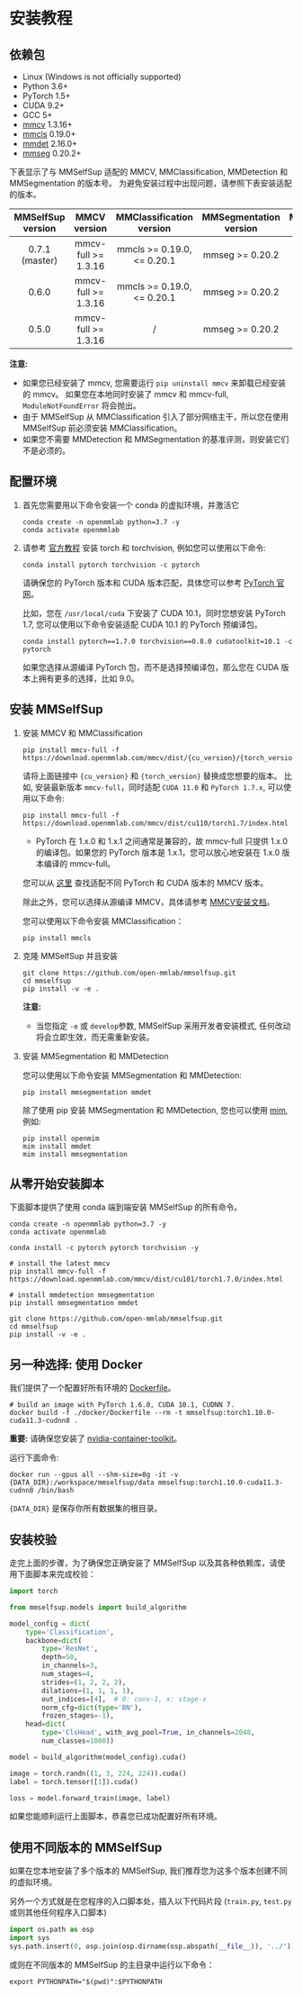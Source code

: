 # 安装教程

## 依赖包

- Linux (Windows is not officially supported)
- Python 3.6+
- PyTorch 1.5+
- CUDA 9.2+
- GCC 5+
- [mmcv](https://github.com/open-mmlab/mmcv) 1.3.16+
- [mmcls](https://mmclassification.readthedocs.io/en/latest/install.html) 0.19.0+
- [mmdet](https://mmdetection.readthedocs.io/en/latest/get_started.html#installation) 2.16.0+
- [mmseg](https://mmsegmentation.readthedocs.io/en/latest/get_started.html#installation) 0.20.2+

下表显示了与 MMSelfSup 适配的 MMCV, MMClassification, MMDetection 和 MMSegmentation 的版本号。 为避免安装过程中出现问题，请参照下表安装适配的版本。

| MMSelfSup version |    MMCV version     |  MMClassification version  | MMSegmentation version | MMDetection version |
| :---------------: | :-----------------: | :------------------------: | :--------------------: | :-----------------: |
|  0.7.1 (master)   | mmcv-full >= 1.3.16 | mmcls >= 0.19.0, <= 0.20.1 |    mmseg >= 0.20.2     |   mmdet >= 2.16.0   |
|       0.6.0       | mmcv-full >= 1.3.16 | mmcls >= 0.19.0, <= 0.20.1 |    mmseg >= 0.20.2     |   mmdet >= 2.16.0   |
|       0.5.0       | mmcv-full >= 1.3.16 |             /              |    mmseg >= 0.20.2     |   mmdet >= 2.16.0   |


**注意:**
- 如果您已经安装了 mmcv, 您需要运行 `pip uninstall mmcv` 来卸载已经安装的 mmcv。 如果您在本地同时安装了 mmcv 和 mmcv-full, `ModuleNotFoundError` 将会抛出。
- 由于 MMSelfSup 从 MMClassification 引入了部分网络主干，所以您在使用 MMSelfSup 前必须安装 MMClassification。
- 如果您不需要 MMDetection 和 MMSegmentation 的基准评测，则安装它们不是必须的。

## 配置环境

1. 首先您需要用以下命令安装一个 conda 的虚拟环境，并激活它

    ```shell
    conda create -n openmmlab python=3.7 -y
    conda activate openmmlab
    ```

2. 请参考 [官方教程](https://pytorch.org/) 安装 torch 和 torchvision, 例如您可以使用以下命令:

    ```shell
    conda install pytorch torchvision -c pytorch
    ```

    请确保您的 PyTorch 版本和 CUDA 版本匹配，具体您可以参考 [PyTorch 官网](https://pytorch.org/)。

    比如，您在 `/usr/local/cuda` 下安装了 CUDA 10.1，同时您想安装 PyTorch 1.7, 您可以使用以下命令安装适配 CUDA 10.1 的 PyTorch 预编译包。

    ```shell
    conda install pytorch==1.7.0 torchvision==0.8.0 cudatoolkit=10.1 -c pytorch
    ```

    如果您选择从源编译 PyTorch 包，而不是选择预编译包，那么您在 CUDA 版本上拥有更多的选择，比如 9.0。


## 安装 MMSelfSup

1. 安装 MMCV 和 MMClassification

    ```shell
    pip install mmcv-full -f https://download.openmmlab.com/mmcv/dist/{cu_version}/{torch_version}/index.html
    ```

    请将上面链接中 `{cu_version}` 和 `{torch_version}` 替换成您想要的版本。 比如, 安装最新版本 `mmcv-full`，同时适配 `CUDA 11.0` 和 `PyTorch 1.7.x`, 可以使用以下命令:

    ```shell
    pip install mmcv-full -f https://download.openmmlab.com/mmcv/dist/cu110/torch1.7/index.html
    ```

    - PyTorch 在 1.x.0 和 1.x.1 之间通常是兼容的，故 mmcv-full 只提供 1.x.0 的编译包。如果您的 PyTorch 版本是 1.x.1，您可以放心地安装在 1.x.0 版本编译的 mmcv-full。

    您可以从 [这里](https://github.com/open-mmlab/mmcv#installation) 查找适配不同 PyTorch 和 CUDA 版本的 MMCV 版本。

    除此之外，您可以选择从源编译 MMCV，具体请参考 [MMCV安装文档](https://github.com/open-mmlab/mmcv#installation)。

    您可以使用以下命令安装 MMClassification：

    ```shell
    pip install mmcls
    ```

2. 克隆 MMSelfSup 并且安装

    ```shell
    git clone https://github.com/open-mmlab/mmselfsup.git
    cd mmselfsup
    pip install -v -e .
    ```

    **注意:**
    - 当您指定 `-e` 或 `develop`参数, MMSelfSup 采用开发者安装模式, 任何改动将会立即生效，而无需重新安装。

3. 安装 MMSegmentation 和 MMDetection

    您可以使用以下命令安装 MMSegmentation 和 MMDetection:

    ```shell
    pip install mmsegmentation mmdet
    ```

    除了使用 pip 安装 MMSegmentation 和 MMDetection, 您也可以使用 [mim](https://github.com/open-mmlab/mim), 例如:

    ```shell
    pip install openmim
    mim install mmdet
    mim install mmsegmentation
    ```

## 从零开始安装脚本

下面脚本提供了使用 conda 端到端安装 MMSelfSup 的所有命令。

```shell
conda create -n openmmlab python=3.7 -y
conda activate openmmlab

conda install -c pytorch pytorch torchvision -y

# install the latest mmcv
pip install mmcv-full -f https://download.openmmlab.com/mmcv/dist/cu101/torch1.7.0/index.html

# install mmdetection mmsegmentation
pip install mmsegmentation mmdet

git clone https://github.com/open-mmlab/mmselfsup.git
cd mmselfsup
pip install -v -e .
```

## 另一种选择: 使用 Docker

我们提供了一个配置好所有环境的 [Dockerfile](/docker/Dockerfile)。

```shell
# build an image with PyTorch 1.6.0, CUDA 10.1, CUDNN 7.
docker build -f ./docker/Dockerfile --rm -t mmselfsup:torch1.10.0-cuda11.3-cudnn8 .
```

**重要:** 请确保您安装了 [nvidia-container-toolkit](https://docs.nvidia.com/datacenter/cloud-native/container-toolkit/install-guide.html#docker)。

运行下面命令:

```shell
docker run --gpus all --shm-size=8g -it -v {DATA_DIR}:/workspace/mmselfsup/data mmselfsup:torch1.10.0-cuda11.3-cudnn8 /bin/bash
```

`{DATA_DIR}` 是保存你所有数据集的根目录。

## 安装校验

走完上面的步骤，为了确保您正确安装了 MMSelfSup 以及其各种依赖库，请使用下面脚本来完成校验：

```py
import torch

from mmselfsup.models import build_algorithm

model_config = dict(
    type='Classification',
    backbone=dict(
        type='ResNet',
        depth=50,
        in_channels=3,
        num_stages=4,
        strides=(1, 2, 2, 2),
        dilations=(1, 1, 1, 1),
        out_indices=[4],  # 0: conv-1, x: stage-x
        norm_cfg=dict(type='BN'),
        frozen_stages=-1),
    head=dict(
        type='ClsHead', with_avg_pool=True, in_channels=2048,
        num_classes=1000))

model = build_algorithm(model_config).cuda()

image = torch.randn((1, 3, 224, 224)).cuda()
label = torch.tensor([1]).cuda()

loss = model.forward_train(image, label)
```

如果您能顺利运行上面脚本，恭喜您已成功配置好所有环境。

## 使用不同版本的 MMSelfSup

如果在您本地安装了多个版本的 MMSelfSup, 我们推荐您为这多个版本创建不同的虚拟环境。

另外一个方式就是在您程序的入口脚本处，插入以下代码片段 (`train.py`, `test.py` 或则其他任何程序入口脚本)

```python
import os.path as osp
import sys
sys.path.insert(0, osp.join(osp.dirname(osp.abspath(__file__)), '../'))
```

或则在不同版本的 MMSelfSup 的主目录中运行以下命令：

```shell
export PYTHONPATH="$(pwd)":$PYTHONPATH
```
